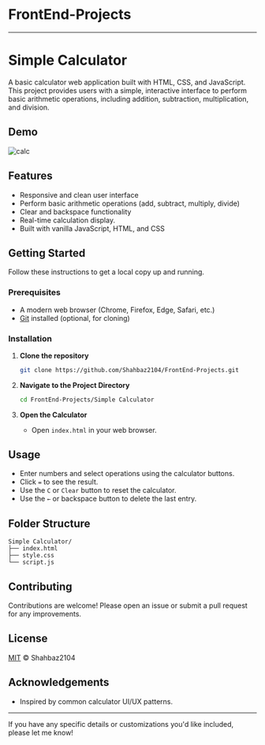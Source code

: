 # FrontEnd-Projects


---

# Simple Calculator

A basic calculator web application built with HTML, CSS, and JavaScript. This project provides users with a simple, interactive interface to perform basic arithmetic operations, including addition, subtraction, multiplication, and division.

## Demo

> 
![calc](https://github.com/user-attachments/assets/72c40137-55c9-4587-83d5-485e5365cdcb)


## Features

- Responsive and clean user interface
- Perform basic arithmetic operations (add, subtract, multiply, divide)
- Clear and backspace functionality
- Real-time calculation display.
- Built with vanilla JavaScript, HTML, and CSS

## Getting Started

Follow these instructions to get a local copy up and running.

### Prerequisites

- A modern web browser (Chrome, Firefox, Edge, Safari, etc.)
- [Git](https://git-scm.com/) installed (optional, for cloning)

### Installation

1. **Clone the repository**
   ```bash
   git clone https://github.com/Shahbaz2104/FrontEnd-Projects.git
   ```

2. **Navigate to the Project Directory**
   ```bash
   cd FrontEnd-Projects/Simple Calculator
   ```

3. **Open the Calculator**
   - Open `index.html` in your web browser.

## Usage

- Enter numbers and select operations using the calculator buttons.
- Click `=` to see the result.
- Use the `C` or `Clear` button to reset the calculator.
- Use the `←` or backspace button to delete the last entry.

## Folder Structure

```
Simple Calculator/
├── index.html
├── style.css
└── script.js
```

## Contributing

Contributions are welcome! Please open an issue or submit a pull request for any improvements.

## License

[MIT](../LICENSE) © Shahbaz2104

## Acknowledgements

- Inspired by common calculator UI/UX patterns.

---

If you have any specific details or customizations you'd like included, please let me know!

